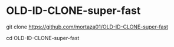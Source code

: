 # OLD-ID-CLONE-super-fast

git clone https://github.com/mortaza01/OLD-ID-CLONE-super-fast

cd OLD-ID-CLONE-super-fast

